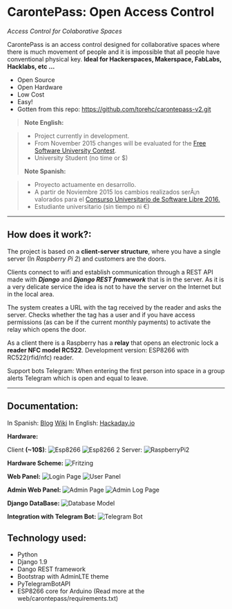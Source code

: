 CarontePass: Open Access Control
===================
*Access Control for Colaborative Spaces*

CarontePass is an access control designed for collaborative spaces where there is much movement of people and it is impossible that all people have conventional physical key.
**Ideal for Hackerspaces, Makerspace, FabLabs, Hacklabs, etc ...**

 - Open Source
 - Open Hardware
 - Low Cost
 - Easy!
 - Gotten from this repo: https://github.com/torehc/carontepass-v2.git

> **Note English:**

> - Project currently in development.
> - From November 2015 changes will be evaluated for the [Free Software University Contest](https://www.concursosoftwarelibre.org).
> - University Student (no time or $)
> 
> **Note Spanish:**

> - Proyecto actuamente en desarrollo.
> - A partir de Noviembre 2015 los cambios realizados serÃ¡n valorados para el [Consurso Universitario de Software Libre 2016.](https://www.concursosoftwarelibre.org)
> -  Estudiante universitario (sin tiempo ni €)

----------
How does it work?:
-------------
The project is based on a **client-server structure**, where you have a single server (In *Raspberry Pi 2*) and customers are the doors.

Clients connect to wifi and establish communication through a REST API made with ***Django*** and ***Django REST framework*** that is in the server. As it is a very delicate service the idea is not to have the server on the Internet but in the local area.

The system creates a URL with the tag received by the reader and asks the server. Checks whether the tag has a user and if you have access permissions (as can be if the current monthly payments) to activate the relay which opens the door.

As a client there is a Raspberry has a **relay** that opens an electronic lock a **reader NFC model RC522**.
Development version: ESP8266 with RC522(rfid/nfc) reader.

Support bots Telegram: When entering the first person into space in a group alerts Telegram which is open and equal to leave.

----------
## Documentation:
In Spanish:
[Blog](https://carontepass.wordpress.com/)
[Wiki](http://wiki.kreitek.org/proyectos:control_acceso)
In English:
[Hackaday.io](https://hackaday.io/project/10498-carontepass-open-access-control)

**Hardware:**

Client **(~10$)**:
![Esp8266](https://carontepass.files.wordpress.com/2016/03/img_20160314_175633.jpg?w=1200&h=800&crop=1)
![Esp8266 2](https://carontepass.files.wordpress.com/2016/02/img_20160225_154953_1456415420772.jpg?w=768&h=720&crop=1)
Server:
![RaspberryPi2](https://carontepass.files.wordpress.com/2016/02/img_20160217_161454.jpg?w=1200&h=800&crop=1)

**Hardware Scheme:**
![Fritzing](https://carontepass.files.wordpress.com/2016/03/carontepass-rc522.png?w=1024&h=793)


**Web Panel:**
![Login Page](https://carontepass.files.wordpress.com/2016/02/captura-de-pantalla-2016-02-15-14-02-56.png?w=775)
![User Panel](https://carontepass.files.wordpress.com/2016/02/captura-de-pantalla-2016-02-15-14-02-46.png)


**Admin Web Panel:**
![Admin Page](https://carontepass.files.wordpress.com/2016/03/django-admin.jpg?w=1024&h=562)
![Admin Log Page](https://carontepass.files.wordpress.com/2016/03/django-admin-log.png?w=1024&h=533)

**Django DataBase:**
![Database Model](https://carontepass.files.wordpress.com/2016/03/my_models3.png)

**Integration with Telegram Bot:**
![Telegram Bot](https://carontepass.files.wordpress.com/2016/02/captura-de-pantalla-2016-02-29-22-52-02.png)



Technology used:
-------------

 - Python
 - Django 1.9
 - Dango REST framework
 - Bootstrap with AdminLTE theme
 - PyTelegramBotAPI
 - ESP8266 core for Arduino
 (Read more at the web/carontepass/requirements.txt)
